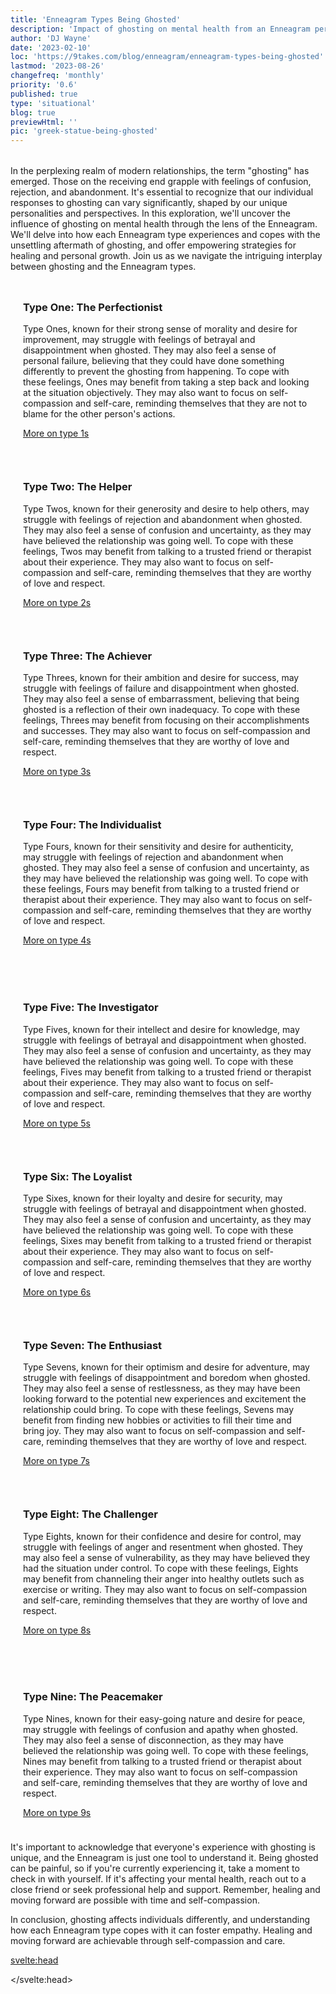 ```yaml
---
title: 'Enneagram Types Being Ghosted'
description: 'Impact of ghosting on mental health from an Enneagram perspective'
author: 'DJ Wayne'
date: '2023-02-10'
loc: 'https://9takes.com/blog/enneagram/enneagram-types-being-ghosted'
lastmod: '2023-08-26'
changefreq: 'monthly'
priority: '0.6'
published: true
type: 'situational'
blog: true
previewHtml: ''
pic: 'greek-statue-being-ghosted'
---
```


<script>
	import  PopCard  from "../../lib/components/atoms/PopCard.svelte";
  import MarqueeHorizontal from "../../lib/components/atoms/MarqueeHorizontal.svelte";
</script>

<div
	style="display: flex;
    justify-content: center;
    margin: 1rem 0;
	"
>
  <PopCard
		image={`/blogs/greek-statue-being-ghosted.webp`}
		showIcon={false}
		displayText=""
    altText="a person being ghosted"
    tint={true}
		subtext=""
	/>
</div>

<p class="firstLetter">In the perplexing realm of modern relationships, the term "ghosting" has emerged. Those on the receiving end grapple with feelings of confusion, rejection, and abandonment. It's essential to recognize that our individual responses to ghosting can vary significantly, shaped by our unique personalities and perspectives. In this exploration, we'll uncover the influence of ghosting on mental health through the lens of the Enneagram. We'll delve into how each Enneagram type experiences and copes with the unsettling aftermath of ghosting, and offer empowering strategies for healing and personal growth. Join us as we navigate the intriguing interplay between ghosting and the Enneagram types.</p>

  <article class="section-content">
  <h3>Type One: The Perfectionist</h3>
   Type Ones, known for their strong sense of morality and desire for improvement, may struggle
   with feelings of betrayal and disappointment when ghosted. They may also feel a sense of
   personal failure, believing that they could have done something differently to prevent the
   ghosting from happening. To cope with these feelings, Ones may benefit from taking a step back
   and looking at the situation objectively. They may also want to focus on self-compassion and
   self-care, reminding themselves that they are not to blame for the other person's actions.

[More on type 1s](/blog/enneagram/enneagram-type-1)

  </article>

<!-- <hr class="border"/>  -->
  <!-- <aside class="section-meta">
  
   <a href="/blog/enneagram/enneagram-type-1" class="a-type">Type 1</a>
   <p>The enneagram 1 is a put together creature</p>

  </aside> -->

  <article class="section-content">
   <h3>Type Two: The Helper</h3>

Type Twos, known for their generosity and desire to help others, may struggle with feelings of
rejection and abandonment when ghosted. They may also feel a sense of confusion and
uncertainty, as they may have believed the relationship was going well. To cope with these
feelings, Twos may benefit from talking to a trusted friend or therapist about their
experience. They may also want to focus on self-compassion and self-care, reminding themselves
that they are worthy of love and respect.

[More on type 2s](/blog/enneagram/enneagram-type-2)

  </article>

  <!-- <aside class="section-meta">
   <a href="/blog/enneagram/enneagram-type-2" class="a-type">Type 2</a>
   <p>The enneagram 2 is a loving creature</p>
  </aside> -->

  <article class="section-content">
   <h3>Type Three: The Achiever</h3>

Type Threes, known for their ambition and desire for success, may struggle with feelings of
failure and disappointment when ghosted. They may also feel a sense of embarrassment,
believing that being ghosted is a reflection of their own inadequacy. To cope with these
feelings, Threes may benefit from focusing on their accomplishments and successes. They may
also want to focus on self-compassion and self-care, reminding themselves that they are worthy
of love and respect.

[More on type 3s](/blog/enneagram/enneagram-type-3)

  </article>

<div>
<MarqueeHorizontal displayList={[{name: 'at a party', link: '/blog/enneagram/enneagram-types-at-party'}, {name: 'in stress', link: '/blog/enneagram/enneagram-types-in-stress'}, {name: 'being ghosted', link: '/blog/enneagram/enneagram-types-being-ghosted'}, {name: 'strengths and weaknesses', link: '/blog/enneagram/enneagram-strengths-and-weaknesses'}, {name: 'communication styles', link: '/blog/enneagram/enneagram-communication-styles'} ]} />
</div>

  <!-- <aside class="section-meta">
   <a href="/blog/enneagram/enneagram-type-3" class="a-type">Type 3</a>
   <p>The enneagram 3 is a shiny creature</p>
  </aside> -->

  <article class="section-content">
   <h3>Type Four: The Individualist</h3>

Type Fours, known for their sensitivity and desire for authenticity, may struggle with
feelings of rejection and abandonment when ghosted. They may also feel a sense of confusion
and uncertainty, as they may have believed the relationship was going well. To cope with these
feelings, Fours may benefit from talking to a trusted friend or therapist about their
experience. They may also want to focus on self-compassion and self-care, reminding themselves
that they are worthy of love and respect.

[More on type 4s](/blog/enneagram/enneagram-type-4)

  </article>

<div
	style="display: flex;
    justify-content: center;
    margin: 1rem 0;
	"
>
  <PopCard
		image={`/blogs/greek-statue-female-being-ghosted.webp`}
		showIcon={false}
		displayText=""
    altText="a girl statue being ghosted"
    tint={true}
		subtext=""
	/>
</div>

  <!-- <aside class="section-meta">
   <a href="/blog/enneagram/enneagram-type-4" class="a-type">Type 4</a>
   <p>The enneagram 4 is a complicated creature</p>
  </aside> -->

  <article class="section-content">
   <h3>Type Five: The Investigator</h3>

Type Fives, known for their intellect and desire for knowledge, may struggle with feelings of
betrayal and disappointment when ghosted. They may also feel a sense of confusion and
uncertainty, as they may have believed the relationship was going well. To cope with these
feelings, Fives may benefit from talking to a trusted friend or therapist about their
experience. They may also want to focus on self-compassion and self-care, reminding themselves
that they are worthy of love and respect.

[More on type 5s](/blog/enneagram/enneagram-type-5)

  </article>

  <!-- <aside class="section-meta">
   <a href="/blog/enneagram/enneagram-type-5" class="a-type">Type 5</a>
   <p>The enneagram 5 is a mysterious creature</p>
  </aside> -->

  <article class="section-content">
   <h3>Type Six: The Loyalist</h3>

Type Sixes, known for their loyalty and desire for security, may struggle with feelings of
betrayal and disappointment when ghosted. They may also feel a sense of confusion and
uncertainty, as they may have believed the relationship was going well. To cope with these
feelings, Sixes may benefit from talking to a trusted friend or therapist about their
experience. They may also want to focus on self-compassion and self-care, reminding themselves
that they are worthy of love and respect.

[More on type 6s](/blog/enneagram/enneagram-type-6)

  </article>

  <!-- <aside class="section-meta">
   <a href="/blog/enneagram/enneagram-type-6" class="a-type">Type 6</a>
   <p>The enneagram 6 is a wary creature</p>
  </aside> -->

  <article class="section-content">
   <h3>Type Seven: The Enthusiast</h3>

Type Sevens, known for their optimism and desire for adventure, may struggle with feelings of
disappointment and boredom when ghosted. They may also feel a sense of restlessness, as they
may have been looking forward to the potential new experiences and excitement the relationship
could bring. To cope with these feelings, Sevens may benefit from finding new hobbies or
activities to fill their time and bring joy. They may also want to focus on self-compassion
and self-care, reminding themselves that they are worthy of love and respect.

[More on type 7s](/blog/enneagram/enneagram-type-7)

  </article>

  <!-- <aside class="section-meta">
   <a href="/blog/enneagram/enneagram-type-7" class="a-type">Type 7</a>
   <p>The enneagram 7 is a joyful creature</p>
  </aside> -->

  <article class="section-content">
   <h3>Type Eight: The Challenger</h3>

Type Eights, known for their confidence and desire for control, may struggle with feelings of
anger and resentment when ghosted. They may also feel a sense of vulnerability, as they may
have believed they had the situation under control. To cope with these feelings, Eights may
benefit from channeling their anger into healthy outlets such as exercise or writing. They may
also want to focus on self-compassion and self-care, reminding themselves that they are worthy
of love and respect.

[More on type 8s](/blog/enneagram/enneagram-type-8)

  </article>

<div
	style="display: flex;
    justify-content: center;
    margin: 1rem 0;
	"
>
  <PopCard
		image={`/blogs/greek-statues-two-females-on-phones.webp`}
		showIcon={false}
		displayText=""
    altText="a girl statue being ghosted"
    tint={true}
		subtext=""
	/>
</div>

  <!-- <aside class="section-meta">
   <a href="/blog/enneagram/enneagram-type-8" class="a-type">Type 8</a>
   <p>The enneagram 8 is a strong creature</p>
  </aside> -->

  <article class="section-content">
   <h3>Type Nine: The Peacemaker</h3>

Type Nines, known for their easy-going nature and desire for peace, may struggle with feelings of confusion and apathy when ghosted. They may also feel a sense of disconnection, as they may have believed the relationship was going well. To cope with these feelings, Nines may benefit from talking to a trusted friend or therapist about their experience. They may also want to focus on self-compassion and self-care, reminding themselves that they are worthy of love and respect.

[More on type 9s](/blog/enneagram/enneagram-type-9)

  </article>

  <!-- <aside class="section-meta">
   <a href="/blog/enneagram/enneagram-type-9" class="a-type">Type 9</a>
   <p>The enneagram 9 is a easy going creature</p>
  </aside> -->

It's important to acknowledge that everyone's experience with ghosting is unique, and the Enneagram is just one tool to understand it. Being ghosted can be painful, so if you're currently experiencing it, take a moment to check in with yourself. If it's affecting your mental health, reach out to a close friend or seek professional help and support. Remember, healing and moving forward are possible with time and self-compassion.

In conclusion, ghosting affects individuals differently, and understanding how each Enneagram type copes with it can foster empathy. Healing and moving forward are achievable through self-compassion and care.

<svelte:head>

  <script type="application/ld+json">
  {
  "@context": "http://schema.org",
  "@type": "BlogPosting",
  "articleBody": "Ghosting is a term used to describe the act of suddenly ceasing all communication with someone without any explanation. It's a phenomenon that's become increasingly common in the digital age, and it can be particularly painful for those on the receiving end. In this blog post, we'll explore how each Enneagram type responds to ghosting and what it can reveal about their personalities. From the angry and confrontational to the hurt and withdrawn, we'll take a closer look at the different ways that each type handles being ghosted. Whether you've been ghosted yourself or you're just curious about the Enneagram, this post will provide valuable insights into how each type responds to this modern dating dilemma.",
  "creator" : ["DJ Wayne"],
"author": {
    "@type": "Person",
    "name": "DJ Wayne",
    "sameAs": [
      {
        "@id": "https://www.instagram.com/djwayne3/"
},
{
"@id": "https://www.youtube.com/@djwayne3"
      },
          {
            "@id": "https://www.linkedin.com/in/davidtwayne/"
          },
      {
        "@id": "https://twitter.com/djwayne3"
      }
     ]
  },
  "dateModified": {
    "@type": "Date",
    "@value": "2023-07-31"
  },
  "datePublished": {
    "@type": "Date",
    "@value": "2023-02-17"
  },
  "image": {
    "@type": "ImageObject",
    "height": 800,
    "url": {
      "@id": "https://9takes.com/blogs/greek-statue-being-ghosted.webp"
    },
    "width": 1200
  },
  "description": "Find out how each Enneagram type responds to ghosting, and what it can reveal about their personalities.",
  "headline": "Ghosting and the Enneagram: How Each Type Responds",
  "mainEntityOfPage": {
    "@id": "https://9takes.com/blog/enneagram/enneagram-types-being-ghosted",
    "@type": "WebPage"
  },
  "mentions": {
        "@type": "Thing",
        "name": "Enneagram"
      },
  "publisher": {
    "@type": "Organization",
  "sameAs": [
      {
        "@id": "https://www.instagram.com/9takesdotcom/"
      },
      {
        "@id": "https://twitter.com/9takesdotcom"
      }
     ],
    "logo": {
      "@type": "ImageObject",
      "url": {
        "@id": "https://9takes.com/brand/darkRubix.png"
      }
    },
    "name": "9takes"
  }
}
</script>
</svelte:head>

<style lang="scss">

    @import '../../scss/index.scss';

    .section-main {
        display: flex;
        justify-content: center;
        align-items: center;
    }

    .section-content {
        /*border-right: 4px solid slategrey;*/
        margin: 10px;
        padding: 10px;
        transition: transform .7s ease-in-out;
        flex: 1;
    }

    .section-meta {
        margin: 10px;
        padding: 10px;
        /*transform: rotate(90deg);*/
        /*transition: transform .7s ease-in-out;*/
        transition: all 1s ease-in-out;
        text-overflow: ellipsis;
        /*max-width: 10rem;*/
        max-height: 10rem;
        overflow: hidden;
        transition-timing-function: linear;
        display: flex;
        align-items: center;
        flex-direction: column;
        width: 10%;
        border: var(--classic-border);
        border-radius: 5px;
    }
    .border {
        border-left: 4px solid slategrey;

    }

    .section-meta:hover {
        /*transform: rotate(360deg);*/
        max-width: 100%;
        /*max-height: 100%;*/
        overflow-y: scroll;
        margin-left: 10px;
        display: flex;
        width: 20%;
        align-items: center;
        flex-direction: column;
        /*transform: scale(1.1);*/
    }

    .section-meta:hover:hover:after {
        overflow-y: scroll;
    }
     .section-meta:hover:after {
        overflow-y: scroll;
    }

    .a-type {
        /*background-color: hsl(222, 15%, 19%);*/
        border: var(--classic-border);
        border-radius: 5px;
        padding: 10px 20px;
        color: #000000B3;
        font-size: 16px;
        margin: 1rem;
        padding: 0.4rem;
        white-space: nowrap;
        min-width: 85px;
        min-height: 35px;
        text-align: center;
    }

    aside::-webkit-scrollbar {
        width: 4px;
    }

    aside::-webkit-scrollbar-track {
        box-shadow: 0 0 4px slategrey;
    }

    aside::-webkit-scrollbar-thumb {
        background-color: slategrey;
        /*outline: .5px solid slategrey;*/
    }

    @media all and (max-width: 576px) {
        .section-main {
            display: block;
        }

        .section-content {
            /*border-right: 4px solid slategrey;*/
            margin: 10px;
            padding: 10px;
            /*transition: transform .7s ease-in-out;*/
            /*flex: 1;*/
        }

        .section-meta {
            margin: 10px;
            padding: 10px;
            /*transform: rotate(90deg);*/
            /*transition: transform .7s ease-in-out;*/
            transition: all 1s ease-in-out;
            text-overflow: ellipsis;
            /*max-width: 10rem;*/
            max-height: none;
            overflow: hidden;
            transition-timing-function: linear;
            display: flex;

            width: 100%;
            margin-bottom: 2rem;
        }

    }
</style>
